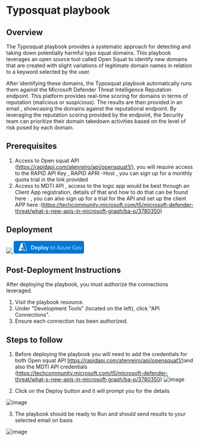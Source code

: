 # Typosquat playbook 

## Overview
The Typosquat playbook provides a systematic approach for detecting and taking down potentially harmful typo squat domains. This playbook leverages an open source tool called Open Squat to identify new domains that are created with slight variations of legitimate domain names in relation to a keyword selected by the user.

After identifying these domains, the Typosquat playbook automatically runs them against the Microsoft Defender Threat Intelligence Reputation endpoint. This platform provides real-time scoring for domains in terms of reputation (malicious or suspicious). The results are then provided in an email , showcasing the domains against the reputational endpoint. By leveraging the reputation scoring provided by the endpoint, the Security team can prioritize their domain takedown activities based on the level of risk posed by each domain.

## Prerequisites
1. Access to Open squat API (https://rapidapi.com/atenreiro/api/opensquat1/), you will require access to the RAPID API Key , RAPID APRI -Host , you can sign up for a monthly quota trial in the link provided
2. Access to MDTI API , access to the logic app would be best through an Client App registration, details of that and how to do that can be found here : , you can also sign up for a trial for the API  and set up the client APP here :(https://techcommunity.microsoft.com/t5/microsoft-defender-threat/what-s-new-apis-in-microsoft-graph/ba-p/3780350)

## Deployment


<a href="https://portal.azure.com/#create/Microsoft.Template/uri/https%3A%2F%2Fraw.githubusercontent.com%2FAzure%2FMDTI-Solutions%2Fmaster%2FMDTIPlaybooks%2FTypoSquat playbook%2Fazuredeploy.json" target="_blank">
    <img src="https://aka.ms/deploytoazurebutton"/>
</a>
<a href="https://portal.azure.com/#create/Microsoft.Template/uri/https%3A%2F%2Fraw.githubusercontent.com%2FAzure%2FMDTI-Solutions%2Fmaster%2FMDTIPlaybooks%2FTypoSquat playbook%2Fazuredeploy.json" target="_blank">
    <img src="https://raw.githubusercontent.com/Azure/azure-quickstart-templates/master/1-CONTRIBUTION-GUIDE/images/deploytoazuregov.png"/>
</a>

## Post-Deployment Instructions
After deploying the playbook, you must authorize the connections leveraged.

1. Visit the playbook resource.
2. Under "Development Tools" (located on the left), click "API Connections".
3. Ensure each connection has been authorized.


## Steps to follow 
1. Before deploying the playbook you will need to add the credentials for both Open squat API https://rapidapi.com/atenreiro/api/opensquat1/)and also the MDTI API credentials (https://techcommunity.microsoft.com/t5/microsoft-defender-threat/what-s-new-apis-in-microsoft-graph/ba-p/3780350)
![image](https://github.com/KwachSean/MDTIplaybooks/assets/67633117/f31d8d52-6b54-4c7c-8337-7066d176795c)


2. Click on the Deploy button and it will prompt you for the details

![image](https://user-images.githubusercontent.com/67633117/236240536-183b70e9-3909-4d49-91fa-a17f48d21c4b.png)

3. The playbook should be ready to Run and should send results to your selected email on basis 

![image](https://user-images.githubusercontent.com/67633117/236242629-28d2cebc-2562-4d9a-987c-3431099aa6af.png)



